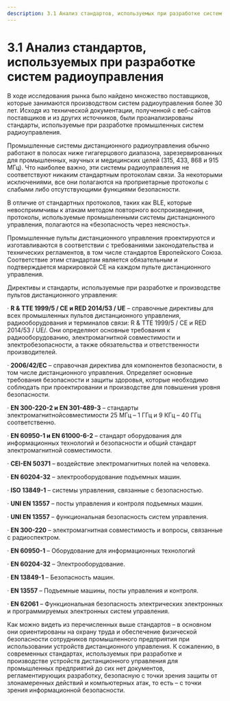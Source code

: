 ```yaml
---
description: 3.1 Анализ стандартов, используемых при разработке систем радиоуправления
---
```


# 3.1 Анализ стандартов, используемых при разработке систем  радиоуправления

В ходе исследования рынка было найдено множество поставщиков, которые занимаются производством систем радиоуправления более 30 лет. Исходя из технической документации, полученной с веб-сайтов поставщиков и из других источников, были проанализированы стандарты, используемые при разработке промышленных систем радиоуправления.

Промышленные системы дистанционного радиоуправления обычно работают в полосах ниже гигагерцового диапазона, зарезервированных для промышленных, научных и медицинских целей (315, 433, 868 и 915 МГц). Что наиболее важно, эти системы радиоуправления не соответствуют никаким стандартным протоколам связи. За некоторыми исключениями, все они полагаются на проприетарные протоколы с слабыми либо отсутствующими функциями безопасности.

В отличие от стандартных протоколов, таких как BLE, которые невосприимчивы к атакам методом повторного воспроизведения, протоколы, используемые промышленными системы дистанционного управления, полагаются на «безопасность через неясность».

Промышленные пульты дистанционного управления проектируются и изготавливаются в соответствии с требованиями законодательства и технических регламентов, в том числе стандартов Европейского Союза. Соответствие этим стандартам является обязательным и подтверждается маркировкой CE на каждом пульте дистанционного управления.

Директивы и стандарты, используемые при разработке и производстве пультов дистанционного управления:

· **R & TTE 1999/5 / CE и RED 2014/53 / UE** – справочные директивы для всех промышленных пультов дистанционного управления, радиооборудования и терминалов связи: R & TTE 1999/5 / CE и RED 2014/53 / UE/. Они определяют основные требования к радиооборудованию, электромагнитной совместимости и электробезопасности, а также обязательства и ответственности производителей.

· **2006/42/EC** – справочная директива для компонентов безопасности, в том числе дистанционного управления. Определяет основные требования безопасности и защиты здоровья, которые необходимо соблюдать при проектировании и производстве для повышения уровня безопасности.

· **EN 300-220-2 и EN 301-489-3** – стандарты электромагнитнойсовместимости 25 МГц – 1 ГГц и 9 КГц – 40 ГГц соответственно.

· **EN 60950-1 и EN 61000-6-2** – стандарт оборудования для информационных технологий и безопасности и общий стандарт электромагнитной совместимости.

· **CEI-EN 50371** – воздействие электромагнитных полей на человека.

· **EN 60204-32** – электрооборудование подъемных машин.

· **ISO 13849-1** – системы управления, связанные с безопасностью.

· **UNI EN 13557** – посты управления и контроля подъемных машин.

· **UNI EN 13557** – функциональная безопасность систем управления.

· **EN 300-220** – электромагнитная совместимость и вопросы, связанные с радиоспектром.

· **EN 60950-1** – Оборудование для информационных технологий

· **EN 60204-32** – Электрооборудование.

· **EN 13849-1** – Безопасность машин.

· **EN 13557** – Подъемные машины, посты управления и контроля.

· **EN 62061** – Функциональная безопасность электрических электронных и программируемых электронных систем управления.

Как можно видеть из перечисленных выше стандартов – в основном они ориентированы на охрану труда и обеспечение физической безопасности сотрудников промышленного предприятия при использовании устройств дистанционного управления. К сожалению, в современных стандартах, используемых при разработке и производстве устройств дистанционного управления для промышленных предприятий до сих нет документов, регламентирующих разработку, безопасную с точки зрения защиты от злонамеренных действий и компьютерных атак, то есть – с точки зрения информационной безопасности.

